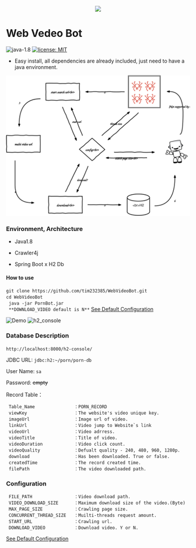 <p align="center"> 
<img src ="https://raw.githubusercontent.com/tim232385/PornBot/master/image/logo.png" />
</p>

# Web Vedeo Bot
  

![java-1.8](https://img.shields.io/badge/java-1.8-green.svg)
[![license: MIT](https://img.shields.io/badge/license-MIT-blue.svg)](https://github.com/tim232385/PornBot/blob/master/LICENSE)
<!--[![Build Status](https://travis-ci.org/tim232385/PornBot.svg?branch=master)](https://travis-ci.org/tim232385/WebVideoBot)
[![HitCount](http://hits.dwyl.io/tim232385/PornBot.svg)](http://hits.dwyl.io/tim232385/PornBot)-->

<!-- [![Code Coverage](https://codecov.io/github/tim232385/PornBot/coverage.svg)](https://codecov.io/gh/tim232385/PornBot)-->
<!-- 
[中文文檔](https://github.com/tim232385/PornBot/blob/master/README_ZH.md) -->

<!-- > Disclaimer: This project is intended to study the Java Crawler4j Framework and the Spring Boot H2 database, it cannot be used for commercial or other personal intentions. If used improperly, it will be the individuals bear. -->
* Easy install,  all dependencies are already included, just need to have a java environment.

![porn_flow](pronbot.flow.svg)

### Environment, Architecture
- Java1.8

- Crawler4j

- Spring Boot x H2 Db

#### How to use
`` git clone https://github.com/tim232385/WebVideoBot.git ``  
`` cd WebVideoBot ``  
`` java -jar PornBot.jar``  
`` **DOWNLOAD_VIDEO default is N**`` [See Default Configuration](https://github.com/tim232385/PornBot/blob/master/config.properties)

![Demo](https://raw.githubusercontent.com/tim232385/PornBot/master/image/5thread.gif)
![h2_console](https://raw.githubusercontent.com/tim232385/PornBot/master/image/h2_console.gif)
### Database Description
``http://localhost:8000/h2-console/``

JDBC URL: ``jdbc:h2:~/porn/porn-db``  

User Name: ``sa``  

Password: ~~empty~~  
    
Record Table：
```
 Table_Name               ：PORN_RECORD
 viewKey                  ：The website's video unique key.
 imageUrl                 ：Image url of video.
 linkUrl                  ：Video jump to Website`s link
 videoUrl                 ：Video adrress.
 videoTitle               ：Title of video.
 videoDuration            ：Video click count.
 videoQuality             ：Defualt quality - 240, 480, 960, 1280p.
 download                 ：Has been downloaded. True or false.
 createdTime              ：The record created time.
 filePath                 ：The video downloaded path.
```


### Configuration
<!-- | Key | Description | Default | 
|--------------|:-----:|-----:|
| | Video storage location | D:/video |
|  |  | 104857600 |
|  | Page limit | 10000 |
|  | Concurrent Thread | 10 |
|  | StartURL | `https://www.pornhub.com/` |
|  | download | Y | -->

```
 FILE_PATH                ：Video download path.
 VIDEO_DOWNLOAD_SIZE      ：Maximum download size of the video.(Byte)
 MAX_PAGE_SIZE            ：Crawling page size.
 CONCURRENT_THREAD_SIZE   ：Muilti-threads request amount.
 START_URL                ：Crawling url.
 DOWNLOAD_VIDEO           ：Download video. Y or N.
```
[See Default Configuration](https://github.com/tim232385/PornBot/blob/master/config.properties)
